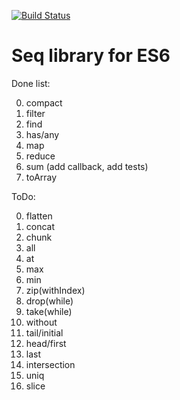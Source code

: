 [![Build Status](https://travis-ci.org/krikus/es6seq.svg?branch=master)](https://travis-ci.org/krikus/es6seq)

# Seq library for ES6

Done list:

0. compact
0. filter
0. find
0. has/any
0. map
0. reduce
0. sum (add callback, add tests)
0. toArray

ToDo:

0. flatten
0. concat
0. chunk
0. all
0. at
0. max
0. min
0. zip(withIndex)
0. drop(while)
0. take(while)
0. without
0. tail/initial
0. head/first
0. last
0. intersection
0. uniq
0. slice
